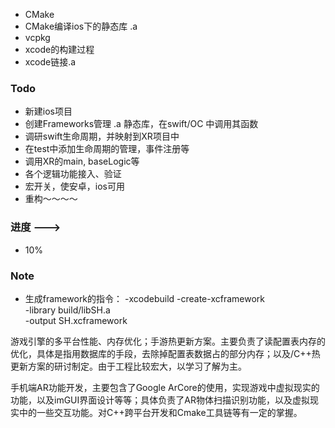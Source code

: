 - CMake
- CMake编译ios下的静态库 .a
- vcpkg
- xcode的构建过程
- xcode链接.a


### Todo
- 新建ios项目
- 创建Frameworks管理 .a 静态库，在swift/OC 中调用其函数
- 调研swift生命周期，并映射到XR项目中
- 在test中添加生命周期的管理，事件注册等
- 调用XR的main, baseLogic等
- 各个逻辑功能接入、验证
- 宏开关，使安卓，ios可用
- 重构～～～～


### 进度 --->
- 10%

### Note
- 生成framework的指令：
	 -xcodebuild -create-xcframework \
	 -library build/libSH.a \
	 -output SH.xcframework

游戏引擎的多平台性能、内存优化；手游热更新方案。主要负责了读配置表内存的优化，具体是指用数据库的手段，去除掉配置表数据占的部分内存；以及/C++热更新方案的研讨制定。由于工程比较宏大，以学习了解为主。

手机端AR功能开发，主要包含了Google ArCore的使用，实现游戏中虚拟现实的功能，以及imGUI界面设计等等；具体负责了AR物体扫描识别功能，以及虚拟现实中的一些交互功能。对C++跨平台开发和Cmake工具链等有一定的掌握。
